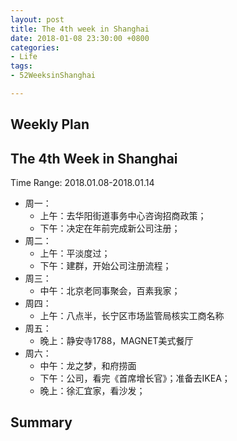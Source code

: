 ```yaml
---
layout: post
title: The 4th week in Shanghai
date: 2018-01-08 23:30:00 +0800
categories:
- Life
tags:
- 52WeeksinShanghai

---
```



## Weekly Plan

## The 4th Week in Shanghai

Time Range: 2018.01.08-2018.01.14

- 周一：
	- 上午：去华阳街道事务中心咨询招商政策；
	- 下午：决定在年前完成新公司注册；
- 周二：
	- 上午：平淡度过；
	- 下午：建群，开始公司注册流程；
- 周三：
	- 中午：北京老同事聚会，百素我家；
- 周四：
	-  上午：八点半，长宁区市场监管局核实工商名称
- 周五：
	- 晚上：静安寺1788，MAGNET美式餐厅
- 周六：
	- 中午：龙之梦，和府捞面
	- 下午：公司，看完《首席增长官》；准备去IKEA；
	- 晚上：徐汇宜家，看沙发；

## Summary

